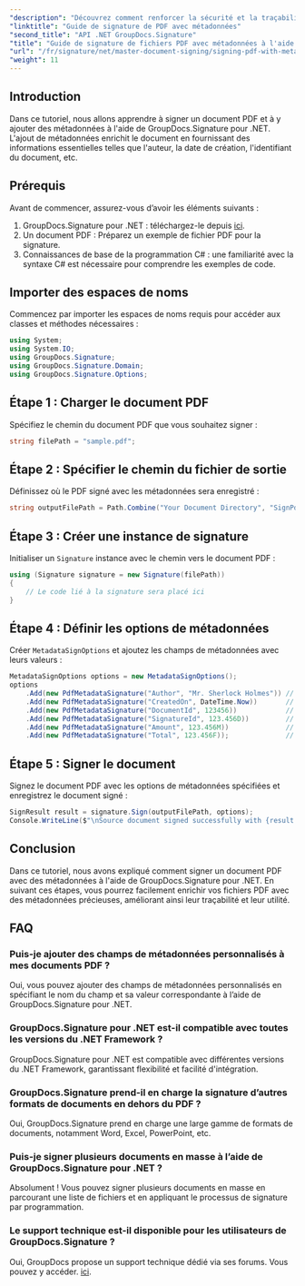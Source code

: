 ```yaml
---
"description": "Découvrez comment renforcer la sécurité et la traçabilité de vos documents PDF en les signant avec des métadonnées grâce à GroupDocs.Signature pour .NET. Ce tutoriel complet vous offre une approche claire."
"linktitle": "Guide de signature de PDF avec métadonnées"
"second_title": "API .NET GroupDocs.Signature"
"title": "Guide de signature de fichiers PDF avec métadonnées à l'aide de GroupDocs.Signature"
"url": "/fr/signature/net/master-document-signing/signing-pdf-with-metadata/"
"weight": 11
---
```


## Introduction

Dans ce tutoriel, nous allons apprendre à signer un document PDF et à y ajouter des métadonnées à l'aide de GroupDocs.Signature pour .NET. L'ajout de métadonnées enrichit le document en fournissant des informations essentielles telles que l'auteur, la date de création, l'identifiant du document, etc.

## Prérequis

Avant de commencer, assurez-vous d’avoir les éléments suivants :

1. GroupDocs.Signature pour .NET : téléchargez-le depuis [ici](https://releases.groupdocs.com/signature/net/).
2. Un document PDF : Préparez un exemple de fichier PDF pour la signature.
3. Connaissances de base de la programmation C# : une familiarité avec la syntaxe C# est nécessaire pour comprendre les exemples de code.

## Importer des espaces de noms

Commencez par importer les espaces de noms requis pour accéder aux classes et méthodes nécessaires :

```csharp
using System;
using System.IO;
using GroupDocs.Signature;
using GroupDocs.Signature.Domain;
using GroupDocs.Signature.Options;
```

## Étape 1 : Charger le document PDF

Spécifiez le chemin du document PDF que vous souhaitez signer :

```csharp
string filePath = "sample.pdf";
```

## Étape 2 : Spécifier le chemin du fichier de sortie

Définissez où le PDF signé avec les métadonnées sera enregistré :

```csharp
string outputFilePath = Path.Combine("Your Document Directory", "SignPdfWithMetadata", "SignedWithMetadata.pdf");
```

## Étape 3 : Créer une instance de signature

Initialiser un `Signature` instance avec le chemin vers le document PDF :

```csharp
using (Signature signature = new Signature(filePath))
{
    // Le code lié à la signature sera placé ici
}
```

## Étape 4 : Définir les options de métadonnées

Créer `MetadataSignOptions` et ajoutez les champs de métadonnées avec leurs valeurs :

```csharp
MetadataSignOptions options = new MetadataSignOptions();
options
    .Add(new PdfMetadataSignature("Author", "Mr. Sherlock Holmes")) // Valeur de chaîne
    .Add(new PdfMetadataSignature("CreatedOn", DateTime.Now))       // Valeur DateTime
    .Add(new PdfMetadataSignature("DocumentId", 123456))            // Valeur entière
    .Add(new PdfMetadataSignature("SignatureId", 123.456D))         // Valeur double
    .Add(new PdfMetadataSignature("Amount", 123.456M))              // Valeur décimale
    .Add(new PdfMetadataSignature("Total", 123.456F));              // Valeur flottante
```

## Étape 5 : Signer le document

Signez le document PDF avec les options de métadonnées spécifiées et enregistrez le document signé :

```csharp
SignResult result = signature.Sign(outputFilePath, options);
Console.WriteLine($"\nSource document signed successfully with {result.Succeeded.Count} signature(s).\nFile saved at {outputFilePath}.");
```

## Conclusion

Dans ce tutoriel, nous avons expliqué comment signer un document PDF avec des métadonnées à l'aide de GroupDocs.Signature pour .NET. En suivant ces étapes, vous pourrez facilement enrichir vos fichiers PDF avec des métadonnées précieuses, améliorant ainsi leur traçabilité et leur utilité.

## FAQ

### Puis-je ajouter des champs de métadonnées personnalisés à mes documents PDF ?

Oui, vous pouvez ajouter des champs de métadonnées personnalisés en spécifiant le nom du champ et sa valeur correspondante à l’aide de GroupDocs.Signature pour .NET.

### GroupDocs.Signature pour .NET est-il compatible avec toutes les versions du .NET Framework ?

GroupDocs.Signature pour .NET est compatible avec différentes versions du .NET Framework, garantissant flexibilité et facilité d'intégration.

### GroupDocs.Signature prend-il en charge la signature d’autres formats de documents en dehors du PDF ?

Oui, GroupDocs.Signature prend en charge une large gamme de formats de documents, notamment Word, Excel, PowerPoint, etc.

### Puis-je signer plusieurs documents en masse à l’aide de GroupDocs.Signature pour .NET ?

Absolument ! Vous pouvez signer plusieurs documents en masse en parcourant une liste de fichiers et en appliquant le processus de signature par programmation.

### Le support technique est-il disponible pour les utilisateurs de GroupDocs.Signature ?

Oui, GroupDocs propose un support technique dédié via ses forums. Vous pouvez y accéder. [ici](https://forum.groupdocs.com/c/signature/13).